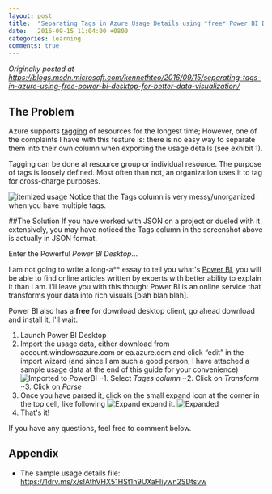 ```yaml
---
layout: post
title:  "Separating Tags in Azure Usage Details using *free* Power BI Desktop for Better Data Visualization"
date:   2016-09-15 11:04:00 +0800
categories: learning
comments: true
---
```

*Originally posted at https://blogs.msdn.microsoft.com/kennethteo/2016/09/15/separating-tags-in-azure-using-free-power-bi-desktop-for-better-data-visualization/*

## The Problem
Azure supports [tagging][Tagging-Link] of resources for the longest time; However, one of the complaints I have with this feature is: there is no easy way to separate them into their own column when exporting the usage details (see exhibit 1).

Tagging can be done at resource group or individual resource. The purpose of tags is loosely defined. Most often than not, an organization uses it to tag for cross-charge purposes.

![itemized usage][itemizedUsage-Link]
Notice that the Tags column is very messy/unorganized when you have multiple tags.

##The Solution
If you have worked with JSON on a project or dueled with it extensively, you may have noticed the Tags column in the screenshot above is actually in JSON format.

Enter the Powerful _Power BI Desktop_...

I am not going to write a long-a** essay to tell you what's [Power BI][PowerBI-Link], you will be able to find online articles written by experts with better ability to explain it than I am. I'll leave you with this though: Power BI is an online service that transforms your data into rich visuals [blah blah blah].

Power BI also has a **free** for download desktop client, go ahead download and install it, I'll wait.

1. Launch Power BI Desktop
2. Import the usage data, either download from account.windowsazure.com or ea.azure.com and click “edit” in the import wizard (and since I am such a good person, I have attached a sample usage data at the end of this guide for your convenience) ![Imported to PowerBI][powerbi-tagscolumnclicked-Link]
⋅⋅1. Select _Tages column_
⋅⋅2. Click on _Transform_
⋅⋅3. Click on _Parse_
3. Once you have parsed it, click on the small expand icon at the corner in the top cell, like following 
![Expand][powerbi-tagsexpand-Link] expand it. ![Expanded][powerbi-tagsexpanded-Link]
4. That's it!

If you have any questions, feel free to comment below.

## Appendix
* The sample usage details file: https://1drv.ms/x/s!AthVHX51HSt1n9UXaFIiywn2SDtsvw


[itemizedUsage-Link]: https://kennethteo.blob.core.windows.net/blogimages/excel-usagedetails-tags.jpg "Itemized Usage"
[Tagging-Link]: https://docs.microsoft.com/en-us/azure/azure-resource-manager/resource-group-using-tags
[PowerBI-Link]:https://powerbi.microsoft.com/en-us/
[powerbi-tagscolumnclicked-Link]:https://kennethteo.blob.core.windows.net/blogimages/powerbi-tagscolumnclicked.jpg
[powerbi-tagsexpand-Link]:[https://kennethteo.blob.core.windows.net/blogimages/powerbi-tagsexpand.jpg]
[powerbi-tagsexpanded-Link]:[https://kennethteo.blob.core.windows.net/blogimages/powerbi-tagsexpanded.jpg]